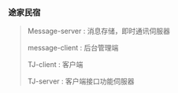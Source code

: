 ### 途家民宿

> Message-server :  消息存储，即时通讯伺服器
>
> message-client :  后台管理端
>
> TJ-client :  客户端
>
> TJ-server : 客户端接口功能伺服器


